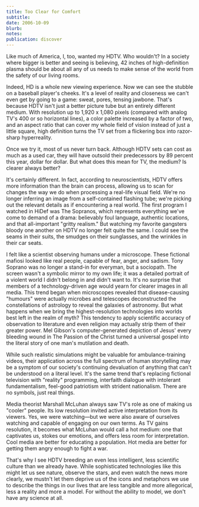 ```yaml
---
title: Too Clear for Comfort
subtitle: 
date: 2006-10-09
blurb: 
notes: 
publication: discover
---
```


Like much of America, I, too, wanted my HDTV. Who wouldn't? In a society where bigger is better and seeing is believing, 42 inches of high-definition plasma should be about all any of us needs to make sense of the world from the safety of our living rooms.

Indeed, HD is a whole new viewing experience. Now we can see the stubble on a baseball player's cheeks. It's a level of reality and closeness we can't even get by going to a game: sweat, pores, tensing jawbone. That's because HDTV isn't just a better picture tube but an entirely different medium. With resolution up to 1,920 x 1,080 pixels (compared with analog TV's 400 or so horizontal lines), a color palette increased by a factor of two, and an aspect ratio that can cover my whole field of vision instead of just a little square, high definition turns the TV set from a flickering box into razor-sharp hyperreality.

Once we try it, most of us never turn back. Although HDTV sets can cost as much as a used car, they will have outsold their predecessors by 89 percent this year, dollar for dollar. But what does this mean for TV, the medium? Is clearer always better?

It's certainly different. In fact, according to neuroscientists, HDTV offers more information than the brain can process, allowing us to scan for changes the way we do when processing a real-life visual field. We're no longer inferring an image from a self-contained flashing tube; we're picking out the relevant details as if encountering a real world. The first program I watched in HiDef was The Sopranos, which represents everything we've come to demand of a drama: believably foul language, authentic locations, and that all-important "gritty realism." But watching my favorite gangsters bloody one another on HDTV no longer felt quite the same. I could see the seams in their suits, the smudges on their sunglasses, and the wrinkles in their car seats.

I felt like a scientist observing humans under a microscope. These fictional mafiosi looked like real people, capable of fear, anger, and sadism. Tony Soprano was no longer a stand-in for everyman, but a sociopath. The screen wasn't a symbolic mirror to my own life; it was a detailed portrait of a violent world I didn't belong in and didn't want to. It's no surprise that members of a technology-driven age would yearn for clearer images in all media. This trend began when microscopes revealed that disease-causing "humours" were actually microbes and telescopes deconstructed the constellations of astrology to reveal the galaxies of astronomy. But what happens when we bring the highest-resolution technologies into worlds best left in the realm of myth? This tendency to apply scientific accuracy of observation to literature and even religion may actually strip them of their greater power. Mel Gibson's computer-generated depiction of Jesus' every bleeding wound in The Passion of the Christ turned a universal gospel into the literal story of one man's mutilation and death.

While such realistic simulations might be valuable for ambulance-training videos, their application across the full spectrum of human storytelling may be a symptom of our society's continuing devaluation of anything that can't be understood on a literal level. It's the same trend that's replacing fictional television with "reality" programming, interfaith dialogue with intolerant fundamentalism, feel-good patriotism with strident nationalism. There are no symbols, just real things.

Media theorist Marshall McLuhan always saw TV's role as one of making us "cooler" people. Its low resolution invited active interpretation from its viewers. Yes, we were watching—but we were also aware of ourselves watching and capable of engaging on our own terms. As TV gains resolution, it becomes what McLuhan would call a hot medium: one that captivates us, stokes our emotions, and offers less room for interpretation. Cool media are better for educating a population. Hot media are better for getting them angry enough to fight a war.

That's why I see HDTV breeding an even less intelligent, less scientific culture than we already have. While sophisticated technologies like this might let us see nature, observe the stars, and even watch the news more clearly, we mustn't let them deprive us of the icons and metaphors we use to describe the things in our lives that are less tangible and more allegorical, less a reality and more a model. For without the ability to model, we don't have any science at all.
